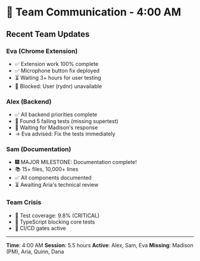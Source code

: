 # 💬 Team Communication - 4:00 AM

## Recent Team Updates

### Eva (Chrome Extension)
- ✅ Extension work 100% complete
- ✅ Microphone button fix deployed
- ⏳ Waiting 3+ hours for user testing
- 🚫 Blocked: User (rydnr) unavailable

### Alex (Backend)
- ✅ All backend priorities complete
- 🔧 Found 5 failing tests (missing supertest)
- 📨 Waiting for Madison's response
- → Eva advised: Fix the tests immediately

### Sam (Documentation)
- 🎆 MAJOR MILESTONE: Documentation complete!
- 📚 15+ files, 10,000+ lines
- ✅ All components documented
- ⏳ Awaiting Aria's technical review

### Team Crisis
- 🔴 Test coverage: 9.8% (CRITICAL)
- 🚫 TypeScript blocking core tests
- 🚨 CI/CD gates active

---
**Time**: 4:00 AM
**Session**: 5.5 hours
**Active**: Alex, Sam, Eva
**Missing**: Madison (PM), Aria, Quinn, Dana